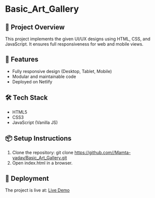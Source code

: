# Basic_Art_Gallery

## 🚀 Project Overview
This project implements the given UI/UX designs using HTML, CSS, and JavaScript. It ensures full responsiveness for web and mobile views.

## 📌 Features
- Fully responsive design (Desktop, Tablet, Mobile)
- Modular and maintainable code
- Deployed on Netlify

## 🛠 Tech Stack
- HTML5
- CSS3
- JavaScript (Vanilla JS)


## 📦 Setup Instructions
1. Clone the repository:
   git clone https://github.com//Mamta-yadav/Basic_Art_Gallery.git
2. Open index.html in a browser.

## 🚀 Deployment
The project is live at: [Live Demo](https://shimmering-brioche-90504a.netlify.app/)

